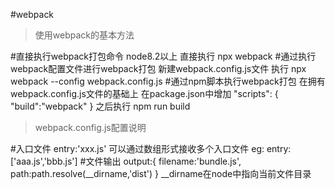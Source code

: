 #webpack

>使用webpack的基本方法

#直接执行webpack打包命令
node8.2以上 直接执行 npx webpack
#通过执行webpack配置文件进行webpack打包
新建webpack.config.js文件
执行 npx webpack --config webpack.config.js
#通过npm脚本执行webpack打包
在拥有webpack.config.js文件的基础上 在package.json中增加
  "scripts": {
    "build":"webpack"
  }
之后执行 npm run build

>webpack.config.js配置说明

#入口文件
entry:'xxx.js'
可以通过数组形式接收多个入口文件 eg:
entry:['aaa.js','bbb.js']
#文件输出
output:{
    filename:'bundle.js',
    path:path.resolve(__dirname,'dist')
}
__dirname在node中指向当前文件目录